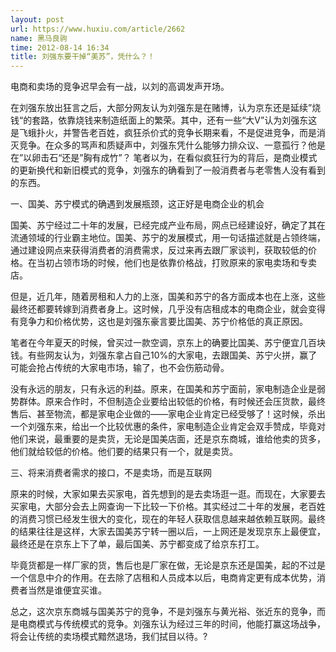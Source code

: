 ```yaml
---
layout: post
url: https://www.huxiu.com/article/2662
name: 黑马良驹
time: 2012-08-14 16:34
title: 刘强东要干掉“美苏”，凭什么？！
---
```

电商和卖场的竞争迟早会有一战，以刘的高调发声开场。

在刘强东放出狂言之后，大部分网友认为刘强东是在赌博，认为京东还是延续”烧钱“的套路，依靠烧钱来制造纸面上的繁荣。其中，还有一些“大V”认为刘强东这是飞蛾扑火，并警告老百姓，疯狂杀价式的竞争长期来看，不是促进竞争，而是消灭竞争。在众多的骂声和质疑声中，刘强东凭什么能够力排众议、一意孤行？他是在”以卵击石“还是”胸有成竹”？ 笔者以为，在看似疯狂行为的背后，是商业模式的更新换代和新旧模式的竞争，刘强东的确看到了一般消费者与老零售人没有看到的东西。

一、国美、苏宁模式的确遇到发展瓶颈，这正好是电商企业的机会

国美、苏宁经过二十年的发展，已经完成产业布局，网点已经建设好，确定了其在流通领域的行业霸主地位。国美、苏宁的发展模式，用一句话描述就是占领终端，通过建设网点来获得消费者的消费需求，反过来再去跟厂家谈判，获取较低的价格。在当初占领市场的时候，他们也是依靠价格战，打败原来的家电卖场和专卖店。

但是，近几年，随着房租和人力的上涨，国美和苏宁的各方面成本也在上涨，这些最终还都要转嫁到消费者身上。这时候，几乎没有店租成本的电商企业，就会变得有竞争力和价格优势，这也是刘强东豪言要比国美、苏宁价格低的真正原因。

笔者在今年夏天的时候，曾买过一款空调，京东上的确要比国美、苏宁便宜几百块钱。有些网友认为，刘强东拿占自己10%的大家电，去跟国美、苏宁火拼，赢了可能会抢占传统的大家电市场，输了，也不会伤筋动骨。

没有永远的朋友，只有永远的利益。原来，在国美和苏宁面前，家电制造企业是弱势群体。原来合作时，不但制造企业要给出较低的价格，有时候还会压货款，最终售后、甚至物流，都是家电企业做的——家电企业肯定已经受够了！这时候，杀出一个刘强东来，给出一个比较优惠的条件，家电制造企业肯定会双手赞成，毕竟对他们来说，最重要的是卖货，无论是国美店面，还是京东商城，谁给他卖的货多，他们就给较低的价格。他们要的结果只有一个，就是卖货。

三、将来消费者需求的接口，不是卖场，而是互联网

原来的时候，大家如果去买家电，首先想到的是去卖场逛一逛。而现在，大家要去买家电，大部分会去上网查询一下比较一下价格。其实经过二十年的发展，老百姓的消费习惯已经发生很大的变化，现在的年轻人获取信息越来越依赖互联网。最终的结果往往是这样，大家去国美苏宁转一圈以后，一上网还是发现京东上最便宜，最终还是在京东上下了单，最后国美、苏宁都变成了给京东打工。

毕竟货都是一样厂家的货，售后也是厂家在做，无论是京东还是国美，起的不过是一个信息中介的作用。在去除了店租和人员成本以后，电商肯定更有成本优势，消费者当然是谁便宜买谁。

总之，这次京东商城与国美苏宁的竞争，不是刘强东与黄光裕、张近东的竞争，而是电商模式与传统模式的竞争。刘强东认为经过三年的时间，他能打赢这场战争，将会让传统的卖场模式黯然退场，我们拭目以待。?

